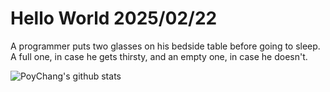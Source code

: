 # Hello World 2025/02/22

A programmer puts two glasses on his bedside table before going to sleep.
A full one, in case he gets thirsty, and an empty one, in case he doesn't.

![PoyChang's github stats](https://github-readme-stats.vercel.app/api?username=poychang&show_icons=true&theme=dracula)
